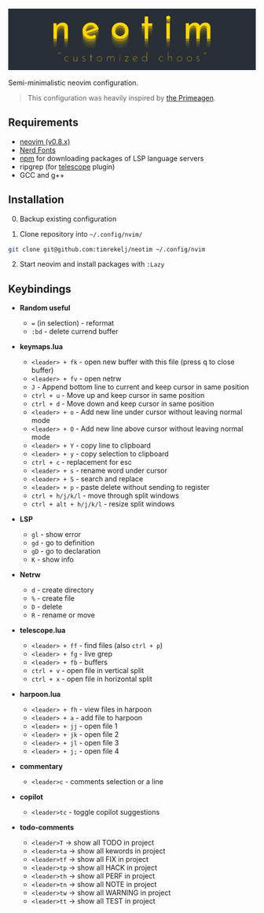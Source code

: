 ![neotim](./docs/neotim.png)

Semi-minimalistic neovim configuration. 

> This configuration was heavily inspired by [the Primeagen](https://www.youtube.com/watch?v=w7i4amO_zaE).

## Requirements
 - [neovim (v0.8.x)](https://github.com/neovim/neovim/releases/tag/v0.7.2)
 - [Nerd Fonts](https://www.nerdfonts.com/font-downloads)
 - [npm](https://github.com/npm/cli) for downloading packages of LSP language servers
 - ripgrep (for [telescope](https://github.com/nvim-telescope/telescope.nvim) plugin)
 - GCC and g++

## Installation

0. Backup  existing configuration

1. Clone repository into `~/.config/nvim/`

```sh
git clone git@github.com:timrekelj/neotim ~/.config/nvim
```

2. Start neovim and install packages with `:Lazy`

## Keybindings

- **Random useful**
	- `=` (in selection) - reformat
    - `:bd` - delete currend buffer

- **keymaps.lua**
    - `<leader> + fk` - open new buffer with this file (press q to close buffer)
    - `<leader> + fv` - open netrw
    - `J`  - Append bottom line to current and keep cursor in same position
    - `ctrl + u`  - Move up and keep cursor in same position
	- `ctrl + d`  - Move down and keep cursor in same position
    - `<leader> + o` - Add new line under cursor without leaving normal mode
    - `<leader> + O` - Add new line above cursor without leaving normal mode
	- `<leader> + Y` - copy line to clipboard
	- `<leader> + y` - copy selection to clipboard
	- `ctrl + c` - replacement for esc
	- `<leader> + s` - rename word under cursor
	- `<leader> + S` - search and replace
	- `<leader> + p` - paste delete without sending to register
    - `ctrl + h/j/k/l` - move through split windows
    - `ctrl + alt + h/j/k/l` - resize split windows

- **LSP**
	- `gl` - show error
    - `gd` - go to definition
    - `gD` - go to declaration
    - `K` - show info

- **Netrw**
	- `d` - create directory
	- `%` - create file
    - `D` - delete
    - `R` - rename or move

- **telescope.lua**
	- `<leader> + ff` - find files (also `ctrl + p`)
	- `<leader> + fg` - live grep
	- `<leader> + fb` - buffers
    - `ctrl + v` - open file in vertical split
    - `ctrl + x` - open file in horizontal split

- **harpoon.lua**
    - `<leader> + fh` - view files in harpoon
	- `<leader> + a` - add file to harpoon
	- `<leader> + jj` - open file 1
	- `<leader> + jk` - open file 2
	- `<leader> + jl` - open file 3
	- `<leader> + j;` - open file 4

- **commentary**
	- `<leader>c` - comments selection or a line

- **copilot**
    - `<leader>tc` - toggle copilot suggestions

- **todo-comments**
    - `<leader>T` -> show all TODO in project
    - `<leader>ta` -> show all kewords in project
    - `<leader>tf` -> show all FIX in project
    - `<leader>tp` -> show all HACK in project
    - `<leader>th` -> show all PERF in project
    - `<leader>tn` -> show all NOTE in project
    - `<leader>tw` -> show all WARNING in project
    - `<leader>tt` -> show all TEST in project

